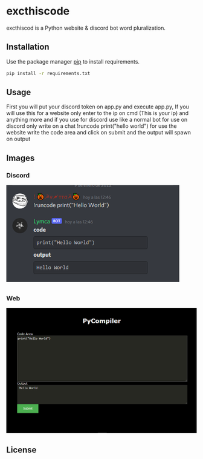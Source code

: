 # excthiscode


excthiscod is a Python website & discord bot word pluralization.

## Installation

Use the package manager [pip](https://pip.pypa.io/en/stable/) to install requirements.

```bash
pip install -r requirements.txt
```

## Usage

First you will put your discord token on app.py and execute app.py, If you will use this for a website only enter to the ip on cmd (This is your ip) and anything more and if you use for discord use like a normal bot for use on discord only write on a chat !runcode print("hello world") for use the website write the code area and click on submit and the output will spawn on output

## Images
### Discord
![Discord](https://github.com/VittorioCoseglia/excthiscode/blob/main/img/1.png?raw=true)
##
### Web
![Discord](https://github.com/VittorioCoseglia/excthiscode/blob/main/img/2.png?raw=true)
## License
